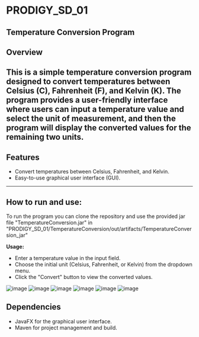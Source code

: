 # PRODIGY_SD_01
Temperature Conversion Program
---
## Overview

This is a simple temperature conversion program designed to convert temperatures between Celsius (C), Fahrenheit (F), and Kelvin (K). The program provides a user-friendly interface where users can input a temperature value and select the unit of measurement, and then the program will display the converted values for the remaining two units.
---
## Features

- Convert temperatures between Celsius, Fahrenheit, and Kelvin.
- Easy-to-use graphical user interface (GUI).
---
## How to run and use:

To run the program you can clone the repository and use the provided jar file "TemperatureConversion.jar" in "PRODIGY_SD_01/TemperatureConversion/out/artifacts/TemperatureConversion_jar"

**Usage:**
   - Enter a temperature value in the input field.
   - Choose the initial unit (Celsius, Fahrenheit, or Kelvin) from the dropdown menu.
   - Click the "Convert" button to view the converted values.
     
![image](https://github.com/mahmoudattia12/PRODIGY_SD_01/assets/96799025/9940378d-2b8c-4890-a4ff-0f2aec341edf)
![image](https://github.com/mahmoudattia12/PRODIGY_SD_01/assets/96799025/a82eabb6-6620-44fd-9bd9-92d710084db1)
![image](https://github.com/mahmoudattia12/PRODIGY_SD_01/assets/96799025/74c3acc4-45a2-4e70-9730-eb5684875dfa)
![image](https://github.com/mahmoudattia12/PRODIGY_SD_01/assets/96799025/af4dd4ba-6709-462c-9f86-cd826f859f8f)
![image](https://github.com/mahmoudattia12/PRODIGY_SD_01/assets/96799025/93cafc73-853e-41b2-abab-07633ba9fb09)
![image](https://github.com/mahmoudattia12/PRODIGY_SD_01/assets/96799025/63e44158-a3de-4ecf-b17a-b1c89e6819bd)

## Dependencies

- JavaFX for the graphical user interface.
- Maven for project management and build.
